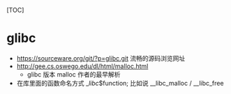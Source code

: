 [TOC]
# glibc
+ https://sourceware.org/git/?p=glibc.git 流畅的源码浏览网址
+ http://gee.cs.oswego.edu/dl/html/malloc.html
  + glibc 版本 malloc 作者的最早解析
+ 在库里面的函数命名方式  __libc_$function; 比如说 __libc_malloc / __libc_free
